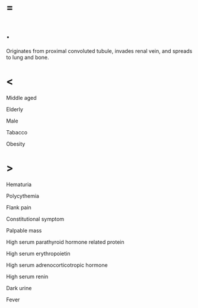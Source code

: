 # =

# .

Originates from proximal convoluted tubule, invades renal vein, and spreads to lung and bone.

# <

Middle aged

Elderly

Male

Tabacco

Obesity

# >

Hematuria

Polycythemia

Flank pain

Constitutional symptom

Palpable mass

High serum parathyroid hormone related protein

High serum erythropoietin

High serum adrenocorticotropic hormone

High serum renin

Dark urine

Fever
